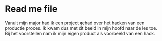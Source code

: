 # Read me file

Vanuit mijn major had ik een project gehad over het hacken van een productie proces. Ik kwam dus met dit beeld in mijn hoofd naar de les toe. Bij het voorstellen nam ik mijn eigen product als voorbeeld van een hack. 
